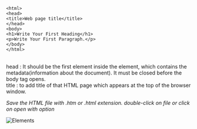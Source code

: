 ``` <!DOCTYPE>  
<html>  
<head>  
<title>Web page title</title>  
</head>  
<body>  
<h1>Write Your First Heading</h1>  
<p>Write Your First Paragraph.</p>  
</body>  
</html>
```
<br>
head
: It should be the first element inside the <html> element, which contains the metadata(information about the document). It must be closed before the body tag opens.
  <br>
title
:  to add title of that HTML page which appears at the top of the browser window. 
<br>

_Save the HTML file with .htm or .html extension._
_double-click on file or click on open with option_
<br>

![Elements](https://static.javatpoint.com/htmlpages/images/html-building-blocks.png)

